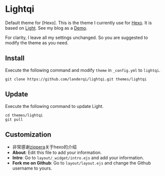 # Lightqi

Default theme for [Hexo].
This is the theme I currently use for [Hexo](http://hexo.io/). It is based on [Light](https://github.com/hexojs/hexo-theme-light). See my blog as a [Demo](http://landerqi.com/).

For clarity, I leave all my settings unchanged. So you are suggested to modify the theme as you need.

## Install

Execute the following command and modify `theme` in `_config.yml` to `lightqi`.

```
git clone https://github.com/landerqi/lightqi.git themes/lightqi
```

## Update

Execute the following command to update Light.

```
cd themes/lightqi
git pull
```


## Customization
- 非常感谢[zippera](http://zipperary.com/2013/05/28/hexo-guide-1/)关于hexo的介绍
- **About**: Edit this file to add your information. 
- **Intro**: Go to `layout/_widget/intro.ejs` and add your information.
- **Fork me on Github**: Go to `layout/layout.ejs` and change the Github username to yours.
